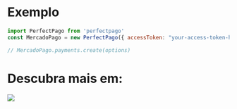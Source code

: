 # Exemplo

```js
import PerfectPago from 'perfectpago'
const MercadoPago = new PerfectPago({ accessToken: "your-access-token-here" })

// MercadoPago.payments.create(options)
```

# Descubra mais em:
<p>
<a href="https://discord.gg/DqaZ58jWsh">
<img src="https://cdn.discordapp.com/attachments/1146741224074645534/1165399106412351508/image.png">
</a>
</p>